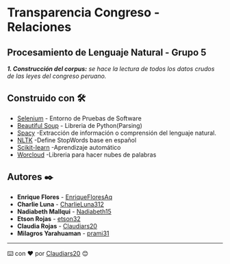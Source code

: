 # Transparencia Congreso - Relaciones
## Procesamiento de Lenguaje Natural - Grupo 5
_**1. Construcción del corpus:** se hace la lectura de todos los datos crudos de las leyes del congreso peruano._

## Construido con 🛠️
* [Selenium](https://selenium-python.readthedocs.io/index.html) - Entorno de Pruebas de Software
* [Beautiful Soup](https://www.crummy.com/software/BeautifulSoup/bs4/doc/) - Libreria de Python(Parsing)
* [Spacy](https://spacy.io/) -Extracción de información o comprensión del lenguaje natural. 
* [NLTK](https://www.nltk.org/) -Define StopWords base en español
* [Scikit-learn](https://scikit-learn.org/stable/) -Aprendizaje automático
* [Worcloud](https://pypi.org/project/wordcloud/) -Libreria para hacer nubes de palabras

## Autores ✒️
* **Enrique Flores** - [EnriqueFloresAq](https://github.com/EnriqueFloresAq)
* **Charlie Luna** - [CharlieLuna312](https://github.com/CharlieLuna312)
* **Nadiabeth Mallqui** - [Nadiabeth15](https://github.com/Nadiabeth15)
* **Etson Rojas** - [etson32](https://github.com/etson32)
* **Claudia Rojas** - [Claudiars20](https://github.com/Claudiars20)
* **Milagros Yarahuaman** - [prami31](https://github.com/prami31)

---
⌨️ con ❤️ por [Claudiars20](https://github.com/Claudiars20) 😊
